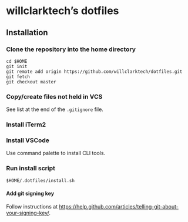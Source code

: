 # willclarktech’s dotfiles

## Installation

### Clone the repository into the home directory

```
cd $HOME
git init
git remote add origin https://github.com/willclarktech/dotfiles.git
git fetch
git checkout master
```

### Copy/create files not held in VCS

See list at the end of the `.gitignore` file.

### Install iTerm2

### Install VSCode

Use command palette to install CLI tools.

### Run install script

```
$HOME/.dotfiles/install.sh
```


#### Add git signing key

Follow instructions at <https://help.github.com/articles/telling-git-about-your-signing-key/>.


